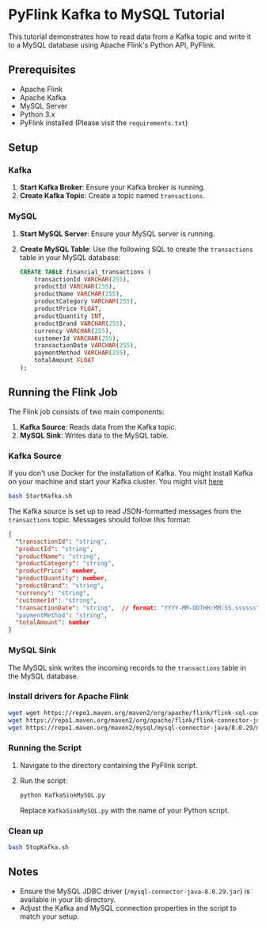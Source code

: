 # PyFlink Kafka to MySQL Tutorial

This tutorial demonstrates how to read data from a Kafka topic and write it to a MySQL database using Apache Flink's Python API, PyFlink.

## Prerequisites

- Apache Flink
- Apache Kafka
- MySQL Server
- Python 3.x
- PyFlink installed (Please visit the `requirements.txt`)

## Setup

### Kafka

1. **Start Kafka Broker**: Ensure your Kafka broker is running.
2. **Create Kafka Topic**: Create a topic named `transactions`.

### MySQL

1. **Start MySQL Server**: Ensure your MySQL server is running.
2. **Create MySQL Table**: Use the following SQL to create the `transactions` table in your MySQL database:

   ```sql
   CREATE TABLE financial_transactions (
       transactionId VARCHAR(255),
       productId VARCHAR(255),
       productName VARCHAR(255),
       productCategory VARCHAR(255),
       productPrice FLOAT,
       productQuantity INT,
       productBrand VARCHAR(255),
       currency VARCHAR(255),
       customerId VARCHAR(255),
       transactionDate VARCHAR(255),
       paymentMethod VARCHAR(255),
       totalAmount FLOAT
   );
   ```

## Running the Flink Job

The Flink job consists of two main components:

1. **Kafka Source**: Reads data from the Kafka topic.
2. **MySQL Sink**: Writes data to the MySQL table.

### Kafka Source
If you don't use Docker for the installation of Kafka. You might install Kafka on your machine and start your Kafka cluster. You might visit [here](https://kafka.apache.org/quickstart)

```bash
bash StartKafka.sh
```

The Kafka source is set up to read JSON-formatted messages from the `transactions` topic. Messages should follow this format:

```json
{
  "transactionId": "string",
  "productId": "string",
  "productName": "string",
  "productCategory": "string",
  "productPrice": number,
  "productQuantity": number,
  "productBrand": "string",
  "currency": "string",
  "customerId": "string",
  "transactionDate": "string",  // format: "YYYY-MM-DDTHH:MM:SS.ssssss"
  "paymentMethod": "string",
  "totalAmount": number
}

```

### MySQL Sink

The MySQL sink writes the incoming records to the `transactions` table in the MySQL database.

### Install drivers for Apache Flink

```bash
wget wget https://repo1.maven.org/maven2/org/apache/flink/flink-sql-connector-kafka/1.15.0/flink-sql-connector-kafka-1.15.0.jar
wget https://repo1.maven.org/maven2/org/apache/flink/flink-connector-jdbc/3.1.1-1.17/flink-connector-jdbc-3.1.1-1.17.jar 
wget https://repo1.maven.org/maven2/mysql/mysql-connector-java/8.0.29/mysql-connector-java-8.0.29.jar
```

### Running the Script

1. Navigate to the directory containing the PyFlink script.
2. Run the script:

   ```bash
   python KafkaSinkMySQL.py
   ```

   Replace `KafkaSinkMySQL.py` with the name of your Python script.

### Clean up

```bash
bash StopKafka.sh
```
## Notes

- Ensure the MySQL JDBC driver (`/mysql-connector-java-8.0.29.jar`) is available in your lib directory.
- Adjust the Kafka and MySQL connection properties in the script to match your setup.



